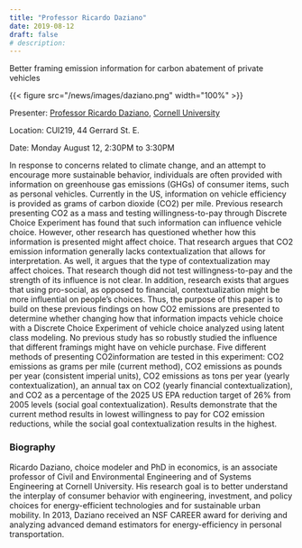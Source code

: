 ```yaml
---
title: "Professor Ricardo Daziano"
date: 2019-08-12
draft: false
# description:
---
```


Better framing emission information for carbon abatement of private vehicles

{{< figure src="/news/images/daziano.png" width="100%" >}}

<!--more-->

Presenter: [Professor Ricardo Daziano](https://www.cee.cornell.edu/faculty-directory/ricardo-daziano), [Cornell University](https://www.cornell.edu/) 

Location: CUI219, 44 Gerrard St. E.

Date: Monday August 12, 2:30PM to 3:30PM

In response to concerns related to climate change, and an attempt to encourage more sustainable behavior, individuals are often provided with information on greenhouse gas emissions (GHGs) of consumer items, such as personal vehicles. Currently in the US, information on vehicle efficiency is provided as grams of carbon dioxide (CO2) per mile. Previous research presenting CO2 as a mass and testing willingness-to-pay through Discrete Choice Experiment has found that such information can influence vehicle choice. However, other research has questioned whether how this information is presented might affect choice. That research argues that CO2 emission information generally lacks contextualization that allows for interpretation. As well, it argues that the type of contextualization may affect choices. That research though did not test willingness-to-pay and the strength of its influence is not clear. In addition, research exists that argues that using pro-social, as opposed to financial, contextualization might be more influential on people’s choices. Thus, the purpose of this paper is to build on these previous findings on how CO2 emissions are presented to determine whether changing how that information impacts vehicle choice with a Discrete Choice Experiment of vehicle choice analyzed using latent class modeling. No previous study has so robustly studied the influence that different framings might have on vehicle purchase. Five different methods of presenting CO2information are tested in this experiment: CO2 emissions as grams per mile (current method), CO2 emissions as pounds per year (consistent imperial units), CO2 emissions as tons per year (yearly contextualization), an annual tax on CO2 (yearly financial contextualization), and CO2 as a percentage of the 2025 US EPA reduction target of 26% from 2005 levels (social goal contextualization). Results demonstrate that the current method results in lowest willingness to pay for CO2 emission reductions, while the social goal contextualization results in the highest.

### Biography

Ricardo Daziano, choice modeler and PhD in economics, is an associate professor of Civil and Environmental Engineering and of Systems Engineering at Cornell University. His research goal is to better understand the interplay of consumer behavior with engineering, investment, and policy choices for energy-efficient technologies and for sustainable urban mobility. In 2013, Daziano received an NSF CAREER award for deriving and analyzing advanced demand estimators for energy-efficiency in personal transportation.


